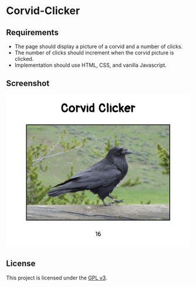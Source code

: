 # Corvid-Clicker

## Requirements

- The page should display a picture of a corvid and a number of clicks.
- The number of clicks should increment when the corvid picture is clicked.
- Implementation should use HTML, CSS, and vanilla Javascript.

## Screenshot

![Screenshot](screenshot.png)

## License

This project is licensed under the [GPL v3](LICENSE).
